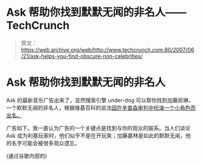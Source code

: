 # Ask 帮助你找到默默无闻的非名人——TechCrunch

> 原文：<https://web.archive.org/web/http://www.techcrunch.com:80/2007/06/21/ask-helps-you-find-obscure-non-celebrities/>

# Ask 帮助你找到默默无闻的非名人

Ask 的最新音乐广告出来了，显然搜索引擎 under-dog 可以帮你找到加藤凯琳，一个默默无闻的非名人，根据维基百科的说法[因在辛普森审判中扮演一个小角色而出名。](https://web.archive.org/web/20220810103458/http://en.wikipedia.org/wiki/Kato_Kaelin)

广告如下。我一直认为广告的一个关键点是找到与你的观众的联系。当人们谈论 Ask 成为利基玩家时，他们似乎不是在开玩笑；加藤嘉林是如此的默默无闻，他的名字可能会被很多观众遗忘。

(通过谷歌内部的)
